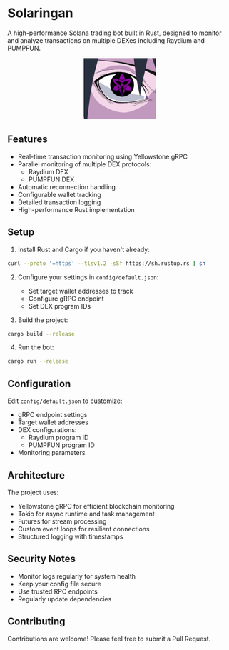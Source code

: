 # Solaringan

A high-performance Solana trading bot built in Rust, designed to monitor and analyze transactions on multiple DEXes including Raydium and PUMPFUN.

<p align="center">
  <img src="solaringan.png" alt="Solaringan" width="32%">
</p>


## Features

- Real-time transaction monitoring using Yellowstone gRPC
- Parallel monitoring of multiple DEX protocols:
  - Raydium DEX
  - PUMPFUN DEX
- Automatic reconnection handling
- Configurable wallet tracking
- Detailed transaction logging
- High-performance Rust implementation

## Setup

1. Install Rust and Cargo if you haven't already:
```bash
curl --proto '=https' --tlsv1.2 -sSf https://sh.rustup.rs | sh
```

2. Configure your settings in `config/default.json`:
   - Set target wallet addresses to track
   - Configure gRPC endpoint
   - Set DEX program IDs

3. Build the project:
```bash
cargo build --release
```

4. Run the bot:
```bash
cargo run --release
```

## Configuration

Edit `config/default.json` to customize:

- gRPC endpoint settings
- Target wallet addresses
- DEX configurations:
  - Raydium program ID
  - PUMPFUN program ID
- Monitoring parameters

## Architecture

The project uses:
- Yellowstone gRPC for efficient blockchain monitoring
- Tokio for async runtime and task management
- Futures for stream processing
- Custom event loops for resilient connections
- Structured logging with timestamps

## Security Notes

- Monitor logs regularly for system health
- Keep your config file secure
- Use trusted RPC endpoints
- Regularly update dependencies

## Contributing

Contributions are welcome! Please feel free to submit a Pull Request.
